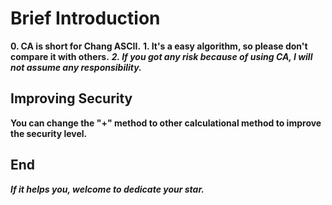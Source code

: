 # Brief Introduction
**0. CA is short for Chang ASCII.**
**1. It's a easy algorithm, so please don't compare it with others.**
***2. If you got any risk because of using CA, I will not assume any responsibility.***


## Improving Security
**You can change the "+" method to other calculational method to improve the security level.**

## End
***If it helps you, welcome to dedicate your star.***
